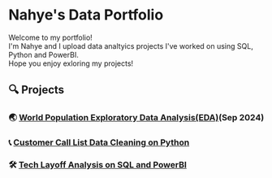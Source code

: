 # Nahye's Data Portfolio

Welcome to my portfolio! <br/>
I'm Nahye and I upload data analtyics projects I've worked on using SQL, Python and PowerBI. <br/>
Hope you enjoy exloring my projects!

## 🔍 Projects

### 🌏 [World Population Exploratory Data Analysis(EDA)](https://github.com/NahyeMoon/DataAnalyticsPortfolio/blob/main/World%20Population/EDA.md)(Sep 2024)
### 📞 [Customer Call List Data Cleaning on Python](https://github.com/NahyeMoon/DataAnalyticsPortfolio/blob/main/Customer%20Call%20List/Data%20Cleaning.md)
### 🛠️ [Tech Layoff Analysis on SQL and PowerBI](https://github.com/NahyeMoon/DataAnalyticsPortfolio/tree/main/Tech%20Layoffs)


